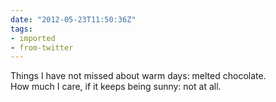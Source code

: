 ```yaml
---
date: "2012-05-23T11:50:36Z"
tags:
- imported
- from-twitter
---
```

Things I have not missed about warm days: melted chocolate.\
How much I care, if it keeps being sunny: not at all.
